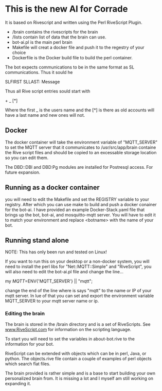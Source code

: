 # This is the new AI for Corrade 

It is based on Rivescript and written using the Perl RiveScript Plugin.

* /brain contains the rivescripts for the brain
* /lists contain list of data that the brain can use.
* bot-ai.pl is the main perl brain
* Makefile will creat a docker file and push it to the regestry of your choice
* Dockerfile is the Docker build file to build the perl container.

The bot expects communications to be in the same format as SL communications. Thus
it sould he

SLFIRST SLLAST: Message

Thus all Rive script entries sould start with

\+ _ [*]

Where the first _ is the users name and the [*] is there as old accounts will have a last name and new ones will not.


## Docker

The docker container will take the environment variable of "MQTT_SERVER" to set the MQTT server that it communicates to
/usr/src/app/brain containe the Rive script files and should be copied to an excessable storage location so you can edit them.

The DBD::DBI and DBD:Pg modules are installed for Postresql access. For future expansion.

## Running as a docker container

you will need to edit the Makefile and set the REGISTRY variable to your registry. After which you can use make to build and push a docker conainer for the bot-ai.
I have provided an example Docker-Stack.yaml file that brings up the bot, bot-ai, and mosquitto-mqtt server. You will have to edit it to match your environment and replace \<botname\> with the name of your bot. 

## Running stand alone

NOTE: This has only been run and tested on Linux!

If you want to run this on your desktop or a non-docker system, you will need to install the perl libs for "Net::MQTT::Simple" and "RiveScript", you will also need to edit the bot-ai.pl file and change the line...

my $MQTT=$ENV{'MQTT_SERVER'} || "mqtt";

change the end of the line where is says "mqtt" to the name or IP of your mqtt server. In lue of that you can set and export the environment variable MQTT_SERVER to your mqtt server name or ip.


### Editing the brain

The brain is stored in the /brain directory and is a set of RiveScripts. See www.RiveScript.com for information on the scripting language. 

To start you will need to set the variables in about-bot.rive to the information for your bot.

RiveScript can be extended with objects which can be in perl, Java, or python. The objects.rive file contain a couple of examples of perl objects which search flat files.

The brain provided is rather simple and is a base to start building your own personalized brain from. It is missing a lot and I myself am still working on expanding it.


